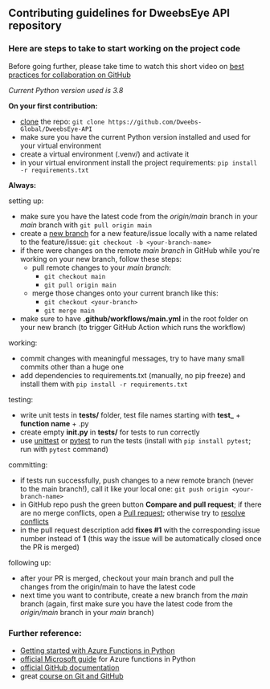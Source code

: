 ## Contributing guidelines for DweebsEye API repository 
### Here are steps to take to start working on the project code

Before going further, please take time to watch this short video on [best practices for collaboration on GitHub](https://www.coursera.org/lecture/introduction-git-github/best-practices-for-collaboration-6MVzC?utm_source=link&utm_medium=page_share&utm_content=vlp&utm_campaign=top_button)

*Current Python version used is 3.8*

**On your first contribution:**

- [clone](https://docs.github.com/en/github/creating-cloning-and-archiving-repositories/cloning-a-repository) the repo: `git clone https://github.com/Dweebs-Global/DweebsEye-API`
- make sure you have the current Python version installed and used for your virtual environment
- create a virtual environment (.venv/) and activate it
- in your virtual environment install the project requirements:
`pip install -r requirements.txt`
  
**Always:**

setting up:
- make sure you have the latest code from the *origin/main* branch in your *main* branch with `git pull origin main`
- create a [new branch](https://docs.github.com/en/github/collaborating-with-issues-and-pull-requests/about-branches) for a new feature/issue locally with a name related to the feature/issue: `git checkout -b <your-branch-name>`
- if there were changes on the remote *main branch* in GitHub while you're working on your new branch, follow these steps:
  - pull remote changes to your *main branch*:
    - `git checkout main`
    - `git pull origin main`
  - merge those changes onto your current branch like this:
    - `git checkout <your-branch>`
    - `git merge main`
- make sure to have **.github/workflows/main.yml** in the root folder on your new branch (to trigger GitHub Action which runs the workflow)

working:
- commit changes with meaningful messages, try to have many small commits other than a huge one
- add dependencies to requirements.txt (manually, no pip freeze) and install them with `pip install -r requirements.txt`

testing:
- write unit tests in **tests/** folder, test file names starting with **test_** + **function name** + .py
- create empty **__init__.py** in **tests/** for tests to run correctly
- use [unittest](https://docs.python.org/3/library/unittest.html) or [pytest](https://docs.pytest.org/en/stable/) to run the tests (install with `pip install pytest`; run with `pytest` command)

committing:
- if tests run successfully, push changes to a new remote branch (never to the main branch!), call it like your local one:
`git push origin <your-branch-name>`
- in GitHub repo push the green button **Compare and pull request**; if there are no merge conflicts, open a [Pull request](https://docs.github.com/en/github/collaborating-with-issues-and-pull-requests/about-pull-requests); otherwise try to [resolve conflicts](https://docs.github.com/en/github/collaborating-with-issues-and-pull-requests/addressing-merge-conflicts)
- in the pull request description add **fixes #1** with the corresponding issue number instead of **1** (this way the issue will be automatically closed once the PR is merged)

following up:
- after your PR is merged, checkout your main branch and pull the changes from the origin/main to have the latest code
- next time you want to contribute, create a new branch from the *main* branch (again, first make sure you have the latest code from the *origin/main* branch in your *main* branch)



### Further reference:
- [Getting started with Azure Functions in Python](https://www.scalyr.com/blog/azure-functions-in-python-a-simple-introduction/)
- [official Microsoft guide](https://docs.microsoft.com/en-us/azure/azure-functions/functions-reference-python) for Azure functions in Python
- [official GitHub documentation](https://docs.github.com/en)
- great [course on Git and GitHub](https://www.coursera.org/learn/introduction-git-github)


